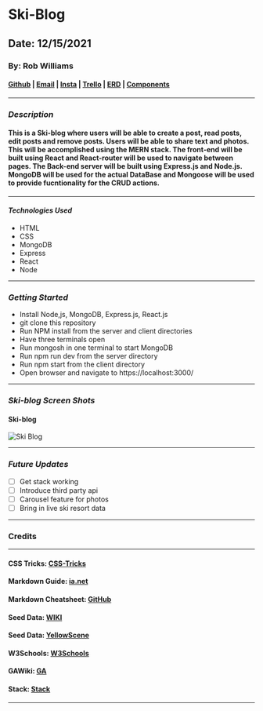 # Ski-Blog

## Date: 12/15/2021

### By: Rob Williams

#### [Github](https://github.com/RobWilliams0615) | [Email](robwilliams0221@gmail.com) | [Insta](https://www.instagram.com/wobrilliams89) | [Trello](https://trello.com/b/vvR3F4AW/ski-blog) | [ERD](https://lucid.app/lucidchart/5c44a414-bb34-49d0-a8de-2be1ce5757a8/edit?viewport_loc=3%2C-56%2C3764%2C1889%2C0_0&invitationId=inv_321b6ea3-9897-435f-9ea7-8eb29a9ea003) | [Components](https://lucid.app/lucidchart/a6476990-8426-4749-9ca2-47416a44d62f/edit?viewport_loc=-23%2C216%2C2048%2C1075%2C0_0&invitationId=inv_dcfe6864-8c93-4423-be76-33124b9eeb5f)

---

### **_Description_**

#### This is a Ski-blog where users will be able to create a post, read posts, edit posts and remove posts. Users will be able to share text and photos. This will be accomplished using the MERN stack. The front-end will be built using React and React-router will be used to navigate between pages. The Back-end server will be built using Express.js and Node.js. MongoDB will be used for the actual DataBase and Mongoose will be used to provide fucntionality for the CRUD actions.

---

#### **_Technologies Used_**

- HTML
- CSS
- MongoDB
- Express
- React
- Node

---

### **_*Getting Started*_**

- Install Node,js, MongoDB, Express.js, React.js
- git clone this repository
- Run NPM install from the server and client directories
- Have three terminals open
- Run mongosh in one terminal to start MongoDB
- Run npm run dev from the server directory
- Run npm start from the client directory
- Open browser and navigate to https://localhost:3000/

---

### **_*Ski-blog Screen Shots*_**

#### Ski-blog

![Ski Blog]()

---

### **_*Future Updates*_**

- [ ] Get stack working
- [ ] Introduce third party api
- [ ] Carousel feature for photos
- [ ] Bring in live ski resort data

---

### **Credits**

---

#### CSS Tricks: [CSS-Tricks](https://css-tricks.com/snippets/css/complete-guide-grid)

#### Markdown Guide: [ia.net](https://ia.net/writer/support/general/markdown-guide)

#### Markdown Cheatsheet: [GitHub](https://guides.github.com/pdfs/markdown-cheatsheet-online.pdf)

#### Seed Data: [WIKI](https://en.wikipedia.org/wiki/Main_Page)

#### Seed Data: [YellowScene](https://yellowscene.com/2020/12/01/beyond-the-ikonic-and-the-epic-a-guide-to-colorados-backcountry/)

#### W3Schools: [W3Schools](https://www.w3schools.com/)

#### GAWiki: [GA](https://github.com/SEI-R-11-8/class_wiki)

#### Stack: [Stack](https://stackoverflow.com/)

---
